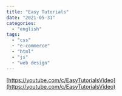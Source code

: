 ```yaml
---
title: "Easy Tutorials"
date: "2021-05-31"
categories:
  - "english"
tags:
  - "css"
  - "e-commerce"
  - "html"
  - "js"
  - "web design"
---
```


[https://youtube.com/c/EasyTutorialsVideo](https://youtube.com/c/EasyTutorialsVideo)
